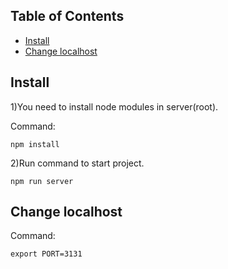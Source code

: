 ## Table of Contents
- [Install](#install)
- [Change localhost](#change-localhost)

## Install
1)You need to install node modules in server(root).

Command:
```
npm install
```

2)Run command to start project.
```
npm run server
```

## Change localhost

Command:
```
export PORT=3131
```
